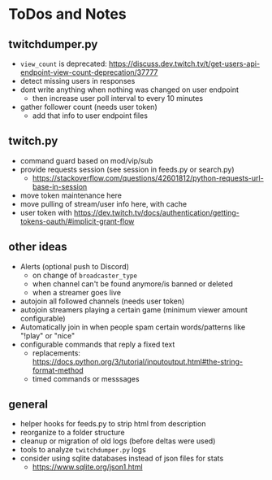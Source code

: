 # ToDos and Notes

## twitchdumper.py
- `view_count` is deprecated: https://discuss.dev.twitch.tv/t/get-users-api-endpoint-view-count-deprecation/37777
- detect missing users in responses
- dont write anything when nothing was changed on user endpoint
  - then increase user poll interval to every 10 minutes
- gather follower count (needs user token)
  - add that info to user endpoint files

## twitch.py
- command guard based on mod/vip/sub
- provide requests session (see session in feeds.py or search.py)
  - https://stackoverflow.com/questions/42601812/python-requests-url-base-in-session
- move token maintenance here
- move pulling of stream/user info here, with cache
- user token with https://dev.twitch.tv/docs/authentication/getting-tokens-oauth/#implicit-grant-flow

## other ideas
- Alerts (optional push to Discord)
  - on change of `broadcaster_type`
  - when channel can't be found anymore/is banned or deleted
  - when a streamer goes live
- autojoin all followed channels (needs user token)
- autojoin streamers playing a certain game (minimum viewer amount configurable)
- Automatically join in when people spam certain words/patterns like "!play" or "nice"
- configurable commands that reply a fixed text
  - replacements: https://docs.python.org/3/tutorial/inputoutput.html#the-string-format-method
  - timed commands or messsages

## general
- helper hooks for feeds.py to strip html from description
- reorganize to a folder structure
- cleanup or migration of old logs (before deltas were used)
- tools to analyze `twitchdumper.py` logs
- consider using sqlite databases instead of json files for stats
  - https://www.sqlite.org/json1.html

